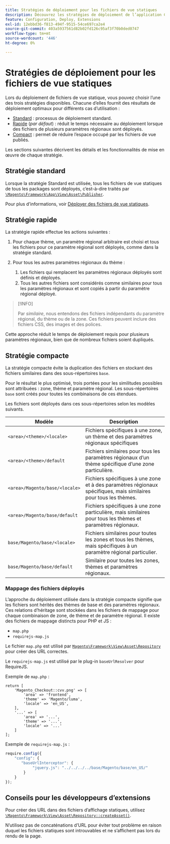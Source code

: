 ```yaml
---
title: Stratégies de déploiement pour les fichiers de vue statiques
description: Découvrez les stratégies de déploiement de l’application Commerce.
feature: Configuration, Deploy, Extensions
exl-id: 12ebbd36-f813-494f-9515-54ce697ca2e4
source-git-commit: 403a5937561d82b02fd126c95af3f70b0ded0747
workflow-type: tm+mt
source-wordcount: '446'
ht-degree: 0%

---
```


# Stratégies de déploiement pour les fichiers de vue statiques

Lors du déploiement de fichiers de vue statique, vous pouvez choisir l’une des trois stratégies disponibles. Chacune d’elles fournit des résultats de déploiement optimaux pour différents cas d’utilisation :

- [Standard](#standard-strategy) : processus de déploiement standard.
- [Rapide](#quick-strategy) (_par défaut_) : réduit le temps nécessaire au déploiement lorsque des fichiers de plusieurs paramètres régionaux sont déployés.
- [Compact](#compact-strategy) : permet de réduire l’espace occupé par les fichiers de vue publiés.

Les sections suivantes décrivent les détails et les fonctionnalités de mise en œuvre de chaque stratégie.

## Stratégie standard

Lorsque la stratégie Standard est utilisée, tous les fichiers de vue statiques de tous les packages sont déployés, c’est-à-dire traités par [`\Magento\Framework\App\View\Asset\Publisher`](https://github.com/magento/magento2/blob/2.4/lib/internal/Magento/Framework/App/View/Asset/Publisher.php).

Pour plus d’informations, voir [Déployer des fichiers de vue statiques](../cli/static-view-file-deployment.md).

## Stratégie rapide

La stratégie rapide effectue les actions suivantes :

1. Pour chaque thème, un paramètre régional arbitraire est choisi et tous les fichiers pour ce paramètre régional sont déployés, comme dans la stratégie standard.
1. Pour tous les autres paramètres régionaux du thème :

   1. Les fichiers qui remplacent les paramètres régionaux déployés sont définis et déployés.
   1. Tous les autres fichiers sont considérés comme similaires pour tous les paramètres régionaux et sont copiés à partir du paramètre régional déployé.

>[!INFO]
>
>Par _similaire_, nous entendons des fichiers indépendants du paramètre régional, du thème ou de la zone. Ces fichiers peuvent inclure des fichiers CSS, des images et des polices.

Cette approche réduit le temps de déploiement requis pour plusieurs paramètres régionaux, bien que de nombreux fichiers soient dupliqués.

## Stratégie compacte

La stratégie compacte évite la duplication des fichiers en stockant des fichiers similaires dans des sous-répertoires `base`.

Pour le résultat le plus optimisé, trois portées pour les similitudes possibles sont attribuées : zone, thème et paramètre régional. Les sous-répertoires `base` sont créés pour toutes les combinaisons de ces étendues.

Les fichiers sont déployés dans ces sous-répertoires selon les modèles suivants.

| Modèle | Description |
| ------- | ----------- |
| `<area>/<theme>/<locale>` | Fichiers spécifiques à une zone, un thème et des paramètres régionaux spécifiques |
| `<area>/<theme>/default` | Fichiers similaires pour tous les paramètres régionaux d’un thème spécifique d’une zone particulière. |
| `<area>/Magento/base/<locale>` | Fichiers spécifiques à une zone et à des paramètres régionaux spécifiques, mais similaires pour tous les thèmes. |
| `<area>/Magento/base/default` | Fichiers spécifiques à une zone particulière, mais similaires pour tous les thèmes et paramètres régionaux. |
| `base/Magento/base/<locale>` | Fichiers similaires pour toutes les zones et tous les thèmes, mais spécifiques à un paramètre régional particulier. |
| `base/Magento/base/default` | Similaire pour toutes les zones, thèmes et paramètres régionaux. |

### Mappage des fichiers déployés

L’approche du déploiement utilisée dans la stratégie compacte signifie que les fichiers sont hérités des thèmes de base et des paramètres régionaux. Ces relations d’héritage sont stockées dans les fichiers de mappage pour chaque combinaison de zone, de thème et de paramètre régional. Il existe des fichiers de mappage distincts pour PHP et JS :

- `map.php`
- `requirejs-map.js`

Le fichier `map.php` est utilisé par [`Magento\Framework\View\Asset\Repository`](https://github.com/magento/magento2/blob/2.4/lib/internal/Magento/Framework/View/Asset/Repository.php) pour créer des URL correctes.

Le `requirejs-map.js` est utilisé par le plug-in `baseUrlResolver` pour RequireJS.

Exemple de `map.php` :

```php?start_inline=1
return [
    'Magento_Checkout::cvv.png' => [
        'area' => 'frontend',
        'theme' => 'Magento/luma',
        'locale' => 'en_US',
    ],
    '...' => [
        'area' => '...',
        'theme' => '...',
        'locale' => '...'
    ]
];
```

Exemple de `requirejs-map.js` :

```js
require.config({
    "config": {
       "baseUrlInterceptor": {
            "jquery.js": "../../../../base/Magento/base/en_US/"
        }
    }
});
```

## Conseils pour les développeurs d’extensions

Pour créer des URL dans des fichiers d’affichage statiques, utilisez [`\Magento\Framework\View\Asset\Repository::createAsset()`](https://github.com/magento/magento2/blob/2.4/lib/internal/Magento/Framework/View/Asset/Repository.php#L211-L244).

N’utilisez pas de concaténations d’URL pour éviter tout problème en raison duquel les fichiers statiques sont introuvables et ne s’affichent pas lors du rendu de la page.
